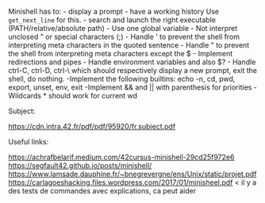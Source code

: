 Minishell has to:
	- display a prompt
	- have a working history
		Use `get_next_line` for this.
	- search and launch the right executable (PATH/relative/absolute path)
	- Use one global variable
	- Not interpret unclosed " or special characters (\;)
	- Handle ' to prevent the shell from interpreting meta characters in the quoted sentence
	- Handle " to prevent the shell from interpreting meta characters except the $
	- Implement redirections and pipes
	- Handle environment variables and also $?
	- Handle ctrl-C, ctrl-D, ctrl-\ which should respectively display a new prompt, exit the shell, do nothing.
	-Implement the following builtins: echo -n, cd, pwd, export, unset, env, exit
	-Implement && and || with parenthesis for priorities
	-Wildcards * should work for current wd

Subject:

https://cdn.intra.42.fr/pdf/pdf/95920/fr.subject.pdf

Useful links:

https://achrafbelarif.medium.com/42cursus-minishell-29cd25f972e6
https://segfault42.github.io/posts/minishell/
https://www.lamsade.dauphine.fr/~bnegrevergne/ens/Unix/static/projet.pdf
https://carlagoeshacking.files.wordpress.com/2017/01/minisheel.pdf < il y a des tests de commandes avec explications, ca peut aider